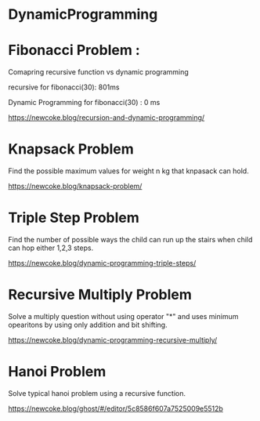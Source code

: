 # DynamicProgramming

# Fibonacci Problem : 

Comapring recursive function vs dynamic programming

recursive for fibonacci(30): 801ms 

Dynamic Programming for fibonacci(30) : 0 ms 

https://newcoke.blog/recursion-and-dynamic-programming/


# Knapsack Problem

Find the possible maximum values for weight n kg that knpasack can hold.

https://newcoke.blog/knapsack-problem/

# Triple Step Problem

Find the number of possible ways the child can run up the stairs when child can hop either 1,2,3 steps.

https://newcoke.blog/dynamic-programming-triple-steps/

# Recursive Multiply Problem

Solve a multiply question without using operator "*" and uses minimum opearitons by using only addition and bit shifting.

https://newcoke.blog/dynamic-programming-recursive-multiply/

# Hanoi Problem


Solve typical hanoi problem using a recursive function.

https://newcoke.blog/ghost/#/editor/5c8586f607a7525009e5512b
